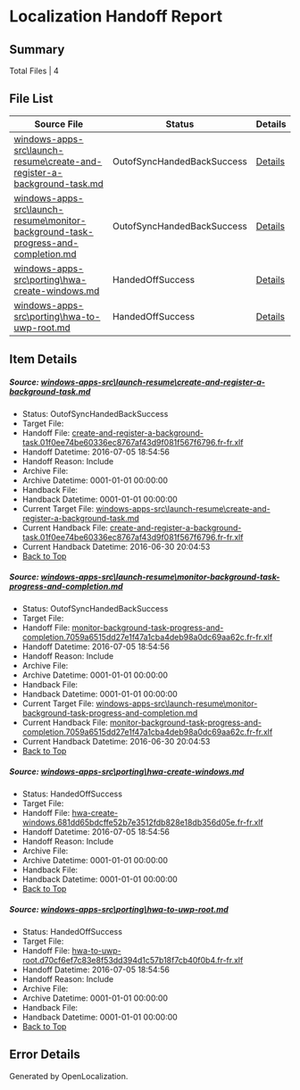 # <a name='report-top'></a> Localization Handoff Report

## Summary
 Total Files | 4

## File List
 Source File | Status | Details 
 ----------- | ------ | ------- 
 [windows-apps-src\launch-resume\create-and-register-a-background-task.md](https://github.com/Microsoft/windows-apps/blob/75436a950cbd2fca1f9387bd021dcc998c0071d7/windows-apps-src/launch-resume/create-and-register-a-background-task.md) | OutofSyncHandedBackSuccess | [Details](#f86886cb55f05218e9d834f6a37c9ee8c1525cd43009)
 [windows-apps-src\launch-resume\monitor-background-task-progress-and-completion.md](https://github.com/Microsoft/windows-apps/blob/26773acec62a6922599dec8c6eba9f6c6a78394a/windows-apps-src/launch-resume/monitor-background-task-progress-and-completion.md) | OutofSyncHandedBackSuccess | [Details](#7798c327a67315f67aaf63f1917e77d3daf760203041)
 [windows-apps-src\porting\hwa-create-windows.md](https://github.com/Microsoft/windows-apps/blob/60fae326dcfa5f5e71a5ab0fda04e5151f11fc61/windows-apps-src/porting/hwa-create-windows.md) | HandedOffSuccess | [Details](#152cfd8aaa43ee7c63418d699e8bcce07722383e3485)
 [windows-apps-src\porting\hwa-to-uwp-root.md](https://github.com/Microsoft/windows-apps/blob/7fe6e240e4ef221b49f9b103cf30192449ce4502/windows-apps-src/porting/hwa-to-uwp-root.md) | HandedOffSuccess | [Details](#491665558f713dcbaae7ea20739ed72c61a12cd23486)

## Item Details
##### <a name='f86886cb55f05218e9d834f6a37c9ee8c1525cd43009'></a> Source: [windows-apps-src\launch-resume\create-and-register-a-background-task.md](https://github.com/Microsoft/windows-apps/blob/75436a950cbd2fca1f9387bd021dcc998c0071d7/windows-apps-src/launch-resume/create-and-register-a-background-task.md)
* Status: OutofSyncHandedBackSuccess
* Target File: 
* Handoff File: [create-and-register-a-background-task.01f0ee74be60336ec8767af43d9f081f567f6796.fr-fr.xlf](https://github.com/Microsoft/WDG.handoff/blob/5a4e434edb851acc17c0e9167b346850196f4c03/ol-handoff/Microsoft/windows-apps.fr-fr/master/create-and-register-a-background-task.01f0ee74be60336ec8767af43d9f081f567f6796.fr-fr.xlf)
* Handoff Datetime: 2016-07-05 18:54:56
* Handoff Reason: Include
* Archive File: 
* Archive Datetime: 0001-01-01 00:00:00
* Handback File: 
* Handback Datetime: 0001-01-01 00:00:00
* Current Target File: [windows-apps-src\launch-resume\create-and-register-a-background-task.md](https://github.com/Microsoft/windows-apps.fr-fr/blob/3bcbe0fc0f8f2a8924c5fd1c9f3505a977e39ac6/windows-apps-src/launch-resume/create-and-register-a-background-task.md)
* Current Handback File: [create-and-register-a-background-task.01f0ee74be60336ec8767af43d9f081f567f6796.fr-fr.xlf](https://github.com/Microsoft/WDG.handback/blob/7f5cc33e62c0a3e0fdb88eecaac3c841425c88fe/ol-handback/Microsoft/windows-apps.fr-fr/master/create-and-register-a-background-task.01f0ee74be60336ec8767af43d9f081f567f6796.fr-fr.xlf)
* Current Handback Datetime: 2016-06-30 20:04:53
* [Back to Top](#report-top)

##### <a name='7798c327a67315f67aaf63f1917e77d3daf760203041'></a> Source: [windows-apps-src\launch-resume\monitor-background-task-progress-and-completion.md](https://github.com/Microsoft/windows-apps/blob/26773acec62a6922599dec8c6eba9f6c6a78394a/windows-apps-src/launch-resume/monitor-background-task-progress-and-completion.md)
* Status: OutofSyncHandedBackSuccess
* Target File: 
* Handoff File: [monitor-background-task-progress-and-completion.7059a6515dd27e1f47a1cba4deb98a0dc69aa62c.fr-fr.xlf](https://github.com/Microsoft/WDG.handoff/blob/5a4e434edb851acc17c0e9167b346850196f4c03/ol-handoff/Microsoft/windows-apps.fr-fr/master/monitor-background-task-progress-and-completion.7059a6515dd27e1f47a1cba4deb98a0dc69aa62c.fr-fr.xlf)
* Handoff Datetime: 2016-07-05 18:54:56
* Handoff Reason: Include
* Archive File: 
* Archive Datetime: 0001-01-01 00:00:00
* Handback File: 
* Handback Datetime: 0001-01-01 00:00:00
* Current Target File: [windows-apps-src\launch-resume\monitor-background-task-progress-and-completion.md](https://github.com/Microsoft/windows-apps.fr-fr/blob/3bcbe0fc0f8f2a8924c5fd1c9f3505a977e39ac6/windows-apps-src/launch-resume/monitor-background-task-progress-and-completion.md)
* Current Handback File: [monitor-background-task-progress-and-completion.7059a6515dd27e1f47a1cba4deb98a0dc69aa62c.fr-fr.xlf](https://github.com/Microsoft/WDG.handback/blob/7f5cc33e62c0a3e0fdb88eecaac3c841425c88fe/ol-handback/Microsoft/windows-apps.fr-fr/master/monitor-background-task-progress-and-completion.7059a6515dd27e1f47a1cba4deb98a0dc69aa62c.fr-fr.xlf)
* Current Handback Datetime: 2016-06-30 20:04:53
* [Back to Top](#report-top)

##### <a name='152cfd8aaa43ee7c63418d699e8bcce07722383e3485'></a> Source: [windows-apps-src\porting\hwa-create-windows.md](https://github.com/Microsoft/windows-apps/blob/60fae326dcfa5f5e71a5ab0fda04e5151f11fc61/windows-apps-src/porting/hwa-create-windows.md)
* Status: HandedOffSuccess
* Target File: 
* Handoff File: [hwa-create-windows.681dd65bdcffe52b7e3512fdb828e18db356d05e.fr-fr.xlf](https://github.com/Microsoft/WDG.handoff/blob/5a4e434edb851acc17c0e9167b346850196f4c03/ol-handoff/Microsoft/windows-apps.fr-fr/master/hwa-create-windows.681dd65bdcffe52b7e3512fdb828e18db356d05e.fr-fr.xlf)
* Handoff Datetime: 2016-07-05 18:54:56
* Handoff Reason: Include
* Archive File: 
* Archive Datetime: 0001-01-01 00:00:00
* Handback File: 
* Handback Datetime: 0001-01-01 00:00:00
* [Back to Top](#report-top)

##### <a name='491665558f713dcbaae7ea20739ed72c61a12cd23486'></a> Source: [windows-apps-src\porting\hwa-to-uwp-root.md](https://github.com/Microsoft/windows-apps/blob/7fe6e240e4ef221b49f9b103cf30192449ce4502/windows-apps-src/porting/hwa-to-uwp-root.md)
* Status: HandedOffSuccess
* Target File: 
* Handoff File: [hwa-to-uwp-root.d70cf6ef7c83e8f53dd394d1c57b18f7cb40f0b4.fr-fr.xlf](https://github.com/Microsoft/WDG.handoff/blob/5a4e434edb851acc17c0e9167b346850196f4c03/ol-handoff/Microsoft/windows-apps.fr-fr/master/hwa-to-uwp-root.d70cf6ef7c83e8f53dd394d1c57b18f7cb40f0b4.fr-fr.xlf)
* Handoff Datetime: 2016-07-05 18:54:56
* Handoff Reason: Include
* Archive File: 
* Archive Datetime: 0001-01-01 00:00:00
* Handback File: 
* Handback Datetime: 0001-01-01 00:00:00
* [Back to Top](#report-top)


## Error Details

Generated by OpenLocalization.
